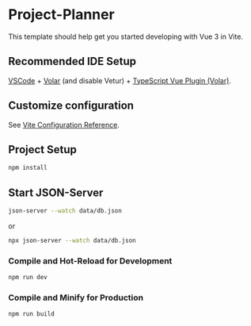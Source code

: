 # Project-Planner

This template should help get you started developing with Vue 3 in Vite.

## Recommended IDE Setup

[VSCode](https://code.visualstudio.com/) + [Volar](https://marketplace.visualstudio.com/items?itemName=Vue.volar) (and disable Vetur) + [TypeScript Vue Plugin (Volar)](https://marketplace.visualstudio.com/items?itemName=Vue.vscode-typescript-vue-plugin).

## Customize configuration

See [Vite Configuration Reference](https://vitejs.dev/config/).

## Project Setup

```sh
npm install
```

## Start JSON-Server

```sh
json-server --watch data/db.json
```

or

```sh
npx json-server --watch data/db.json
```

### Compile and Hot-Reload for Development

```sh
npm run dev
```

### Compile and Minify for Production

```sh
npm run build
```

